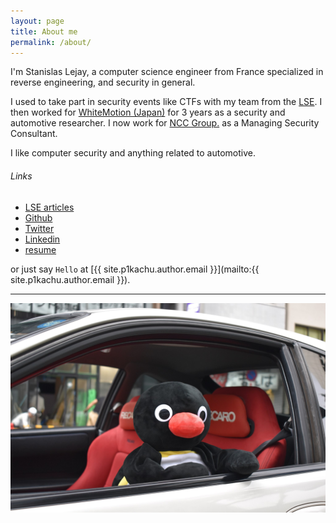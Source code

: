 ```yaml
---
layout: page
title: About me
permalink: /about/
---
```


I'm Stanislas Lejay, a computer science engineer from France specialized in
reverse engineering, and security in general.

I used to take part in security events like CTFs with my team from the
[LSE](http://www.lse.epita.fr). I then worked for [WhiteMotion (Japan)](http://www.white-motion.com/) for 3 years as a security and automotive researcher. I now work for [NCC Group.](https://www.nccgroup.com/jp/) as a Managing Security Consultant.

I like computer security and anything related to automotive.


###### Links

- [LSE articles][articles-lse]
- [Github][github]
- [Twitter][Twitter]
- [Linkedin][linkedin]
- [resume](/assets/resume.pdf)

or just say `Hello` at [{{ site.p1kachu.author.email }}](mailto:{{ site.p1kachu.author.email }}).

--------------------------------------------------------------------------------

![logo](/assets/pingu.jpg)

[github]:    https://github.com/p1kachu
[twitter]:   https://twitter.com/0xp1kachu
[linkedin]:  https://fr.linkedin.com/in/p1kachu
[blog]:      https://blog.lse.epita.fr/
[ctf]:       https://ctf.lse.epita.fr/
[articles-lse]: https://blog.lse.epita.fr/authors/p1kachu/index.html

